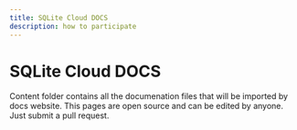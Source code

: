 ```yaml
---
title: SQLite Cloud DOCS
description: how to participate
---
```


# SQLite Cloud DOCS
Content folder contains all the documenation files that will be imported by docs website.
This pages are open source and can be edited by anyone.
Just submit a pull request.

